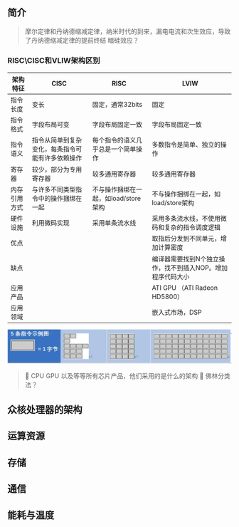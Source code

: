 ## 简介
> 摩尔定律和丹纳德缩减定律，纳米时代的到来，漏电电流和次生效应，导致了丹纳德缩减定律的提前终结
> 暗硅效应？

### RISC\CISC和VLIW架构区别

|架构特征|CISC|RISC|LVIW|
|-------|----|----|----|
|指令长度|变长|固定，通常32bits| 固定 |
|指令格式|字段布局可变| 字段布局固定一致| 字段布局固定一致
|指令语义|指令从简单到复杂变化，每条指令可能有许多依赖操作| 每个指令的语义几乎总是一个简单操作| 多数指令是简单、独立的操作|
|寄存器|较少，部分为专用寄存器| 较多通用寄存器| 较多通用寄存器 |
|内存引用方式|与许多不同类型指令中的操作捆绑在一起|不与操作捆绑在一起，如load/store架构| 不与操作捆绑在一起，如load/store架构
|硬件设施|利用微码实现|采用单条流水线|采用多条流水线，不使用微码和复杂的指令调度逻辑|
|优点|  |  | 取指后分发到不同单元，增加计算密度  |
|缺点|  |  |编译器需要找到N个独立操作，找不到插入NOP。增加程序代码大小
|应用产品| | | ATI GPU （ATI Radeon HD5800）
|应用领域|  |  | 嵌入式市场，DSP

![指令示意图](/images/posts/2021-11-15-众核处理器原理设计优化00.jpg)

> 🚩 CPU GPU 以及等等所有芯片产品，他们采用的是什么的架构
> 🚩 佛林分类法？




## 众核处理器的架构



## 运算资源



## 存储


## 通信


## 能耗与温度


